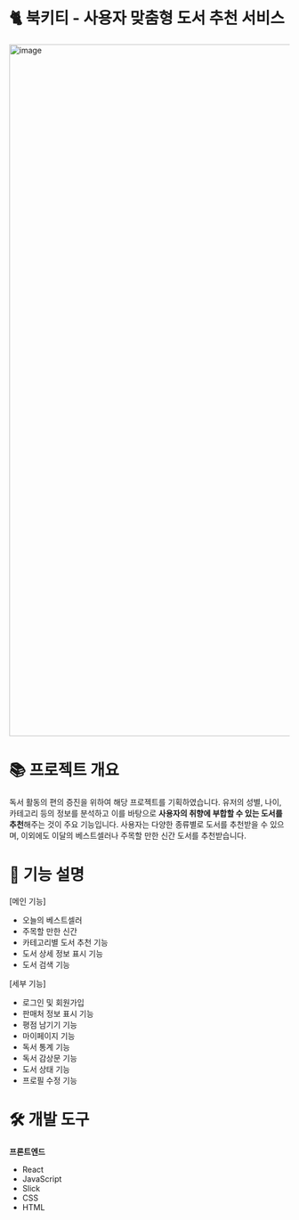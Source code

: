 # 🐈 북키티 - 사용자 맞춤형 도서 추천 서비스
<img width="1243" alt="image" src="https://github.com/Kuu1208/capstone_frontend/assets/130426876/fde9a221-5dc8-4e86-86f1-ddb66e6ba379">

# 📚 프로젝트 개요
독서 활동의 편의 증진을 위하여 해당 프로젝트를 기획하였습니다. 유저의 성별, 나이, 카테고리 등의 정보를 분석하고 이를 바탕으로 **사용자의 취향에 부합할 수 있는 도서를 추천**해주는 것이 주요 기능입니다. 사용자는 다양한 종류별로 도서를 추천받을 수 있으며, 이외에도 이달의 베스트셀러나 주목할 만한 신간 도서를 추천받습니다.

# 📑 기능 설명
[메인 기능]
- 오늘의 베스트셀러
- 주목할 만한 신간
- 카테고리별 도서 추천 기능
- 도서 상세 정보 표시 기능
- 도서 검색 기능

[세부 기능]
- 로그인 및 회원가입
- 판매처 정보 표시 기능
- 평점 남기기 기능
- 마이페이지 기능
- 독서 통계 기능
- 독서 감상문 기능
- 도서 상태 기능
- 프로필 수정 기능

# 🛠 개발 도구
**프론트엔드**
- React
- JavaScript
- Slick
- CSS
- HTML